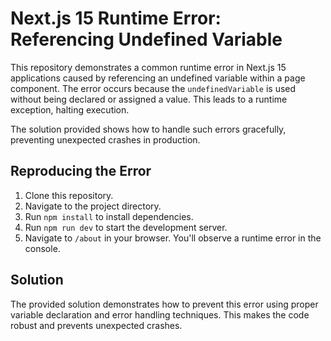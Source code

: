 # Next.js 15 Runtime Error: Referencing Undefined Variable

This repository demonstrates a common runtime error in Next.js 15 applications caused by referencing an undefined variable within a page component.  The error occurs because the `undefinedVariable` is used without being declared or assigned a value. This leads to a runtime exception, halting execution.

The solution provided shows how to handle such errors gracefully, preventing unexpected crashes in production.

## Reproducing the Error
1. Clone this repository.
2. Navigate to the project directory.
3. Run `npm install` to install dependencies.
4. Run `npm run dev` to start the development server.
5. Navigate to `/about` in your browser. You'll observe a runtime error in the console.

## Solution
The provided solution demonstrates how to prevent this error using proper variable declaration and error handling techniques.  This makes the code robust and prevents unexpected crashes.